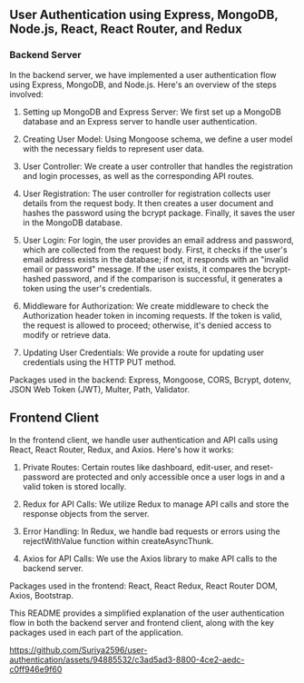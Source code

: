 ## User Authentication using Express, MongoDB, Node.js, React, React Router, and Redux
### Backend Server
In the backend server, we have implemented a user authentication flow using Express, MongoDB, and Node.js. Here's an overview of the steps involved:

1. Setting up MongoDB and Express Server:
We first set up a MongoDB database and an Express server to handle user authentication.

2. Creating User Model:
Using Mongoose schema, we define a user model with the necessary fields to represent user data.

3. User Controller:
We create a user controller that handles the registration and login processes, as well as the corresponding API routes.

4. User Registration:
The user controller for registration collects user details from the request body.
It then creates a user document and hashes the password using the bcrypt package.
Finally, it saves the user in the MongoDB database.

5. User Login:
For login, the user provides an email address and password, which are collected from the request body.
First, it checks if the user's email address exists in the database; if not, it responds with an "invalid email or password" message.
If the user exists, it compares the bcrypt-hashed password, and if the comparison is successful, it generates a token using the user's credentials.

6. Middleware for Authorization:
We create middleware to check the Authorization header token in incoming requests. If the token is valid, the request is allowed to proceed; otherwise, it's denied access to modify or retrieve data.

7. Updating User Credentials:
We provide a route for updating user credentials using the HTTP PUT method.

Packages used in the backend: Express, Mongoose, CORS, Bcrypt, dotenv, JSON Web Token (JWT), Multer, Path, Validator.

## Frontend Client
In the frontend client, we handle user authentication and API calls using React, React Router, Redux, and Axios. Here's how it works:

1. Private Routes:
Certain routes like dashboard, edit-user, and reset-password are protected and only accessible once a user logs in and a valid token is stored locally.

2. Redux for API Calls:
We utilize Redux to manage API calls and store the response objects from the server.

3. Error Handling:
In Redux, we handle bad requests or errors using the rejectWithValue function within createAsyncThunk.

4. Axios for API Calls:
We use the Axios library to make API calls to the backend server.

Packages used in the frontend: React, React Redux, React Router DOM, Axios, Bootstrap.

This README provides a simplified explanation of the user authentication flow in both the backend server and frontend client, along with the key packages used in each part of the application.

https://github.com/Suriya2596/user-authentication/assets/94885532/c3ad5ad3-8800-4ce2-aedc-c0ff946e9f60
